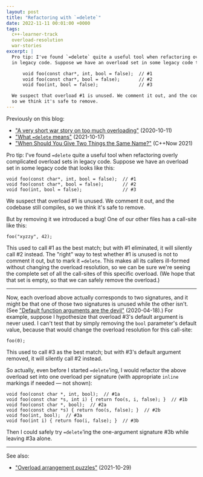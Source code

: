 ```yaml
---
layout: post
title: "Refactoring with `=delete`"
date: 2022-11-11 00:01:00 +0000
tags:
  c++-learner-track
  overload-resolution
  war-stories
excerpt: |
  Pro tip: I've found `=delete` quite a useful tool when refactoring overly complicated overload sets
  in legacy code. Suppose we have an overload set in some legacy code that looks like this:

      void foo(const char*, int, bool = false);  // #1
      void foo(const char*, bool = false);       // #2
      void foo(int, bool = false);               // #3

  We suspect that overload #1 is unused. We comment it out, and the codebase still compiles,
  so we think it's safe to remove.
---
```


Previously on this blog:

* ["A very short war story on too much overloading"](/blog/2020/10/11/overloading-considered-harmful/) (2020-10-11)
* ["What `=delete` means"](/blog/2021/10/17/equals-delete-means/) (2021-10-17)
* ["When Should You Give Two Things the Same Name?"](https://www.youtube.com/watch?v=OQgFEkgKx2s) (C++Now 2021)

Pro tip: I've found `=delete` quite a useful tool when refactoring overly complicated overload sets
in legacy code. Suppose we have an overload set in some legacy code that looks like this:

    void foo(const char*, int, bool = false);  // #1
    void foo(const char*, bool = false);       // #2
    void foo(int, bool = false);               // #3

We suspect that overload #1 is unused. We comment it out, and the codebase still compiles,
so we think it's safe to remove.

But by removing it we introduced a bug! One of our other files has a call-site like this:

    foo("xyzzy", 42);

This used to call #1 as the best match; but with #1 eliminated, it will silently call #2 instead.
The "right" way to test whether #1 is unused is not to comment it out, but to mark it `=delete`.
This makes all its callers ill-formed without changing the overload resolution, so we can be sure
we're seeing the complete set of all the call-sites of this specific overload. (We hope that that
set is empty, so that we can safely remove the overload.)

----

Now, each overload above actually corresponds to two signatures, and it might be that one of those
two signatures is unused while the other isn't.
(See ["Default function arguments are the devil"](/blog/2020/04/18/default-function-arguments-are-the-devil/) (2020-04-18).)
For example, suppose I hypothesize that overload #3's default argument is never used.
I can't test that by simply removing the `bool` parameter's default value, because that would
change the overload resolution for this call-site:

    foo(0);

This used to call #3 as the best match; but with #3's default argument removed, it will silently
call #2 instead.

So actually, even before I started `=delete`’ing, I would refactor the above overload set into
one overload per signature (with appropriate `inline` markings if needed — not shown):

    void foo(const char *, int, bool);  // #1a
    void foo(const char *s, int i) { return foo(s, i, false); }  // #1b
    void foo(const char *, bool);  // #2a
    void foo(const char *s) { return foo(s, false); }  // #2b
    void foo(int, bool);  // #3a
    void foo(int i) { return foo(i, false); }  // #3b

Then I could safely try `=delete`’ing the one-argument signature #3b
while leaving #3a alone.

----

See also:

* ["Overload arrangement puzzles"](/blog/2021/10/29/overload-arrangement-puzzles/) (2021-10-29)
